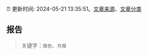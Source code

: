 :alarm_clock: 更新时间: 2024-05-21 13:35:51。[文章来源](/README.md)、[文章分类](/TAGS.md)

## 报告


> 关键字：`报告`、`月报`



